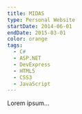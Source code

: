 ```yaml
---
title: MIDAS
type: Personal Website
startDate: 2014-06-01
endDate: 2015-03-01
color: orange
tags:
  - C#
  - ASP.NET
  - DevExpress
  - HTML5
  - CSS3
  - JavaScript
---
```

Lorem ipsum...
